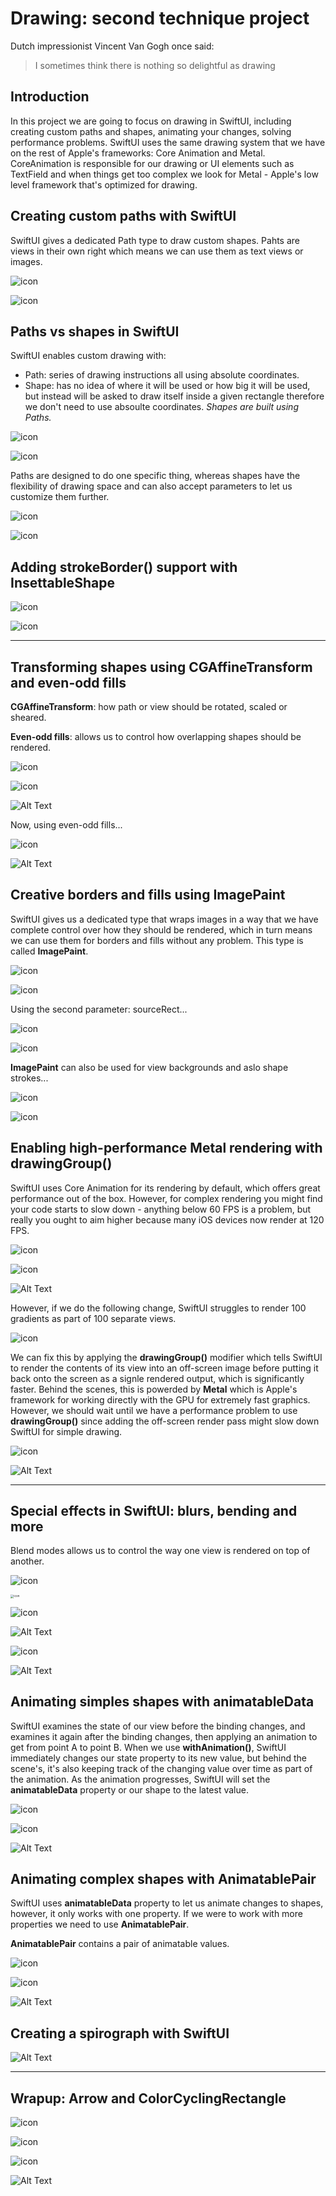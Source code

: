 # Drawing: second technique project

Dutch impressionist Vincent Van Gogh once said:

> I sometimes think there is nothing so delightful as drawing

## Introduction

In this project we are going to focus on drawing in SwiftUI, including creating custom paths and shapes, animating your changes, solving performance problems. SwiftUI uses the same drawing system that we have on the rest of Apple's frameworks: Core Animation and Metal. CoreAnimation is responsible for our drawing or UI elements such as TextField and when things get too complex we look for Metal - Apple's low level  framework that's optimized for drawing.

## Creating custom paths with SwiftUI

SwiftUI gives a dedicated Path type to draw custom shapes. Pahts are views in their own right which means we can use them as text views or images. 

![icon](images/Path-Basic.png)

![icon](images/Path-Basic-Simulator.png)

## Paths vs shapes in SwiftUI

SwiftUI enables custom drawing with:

- Path: series of drawing instructions all using absolute coordinates. 
- Shape: has no idea of where it will be used or how big it will be used, but instead will be asked to draw itself inside a given rectangle therefore we don't need to use absoulte coordinates. *Shapes are built using Paths.*

![icon](images/Shape-Basic.png)

![icon](images/Shape-Basic-Simulator.png)

Paths are designed to do one specific thing, whereas shapes have the flexibility of drawing space and can also accept parameters to let us customize them further. 

![icon](images/Shape-Arc.png)

![icon](images/Shape-Arc-Simulator.png)

## Adding strokeBorder() support with InsettableShape

![icon](images/Arc-InsettableShape.png)

![icon](images/Arc-InsettableShape-Simulator.png)

---

## Transforming shapes using CGAffineTransform and even-odd fills

**CGAffineTransform**: how path or view should be rotated, scaled or sheared. 

**Even-odd fills**: allows us to control how overlapping shapes should be rendered. 

![icon](images/Flower-Struct.png)

![icon](images/Ellipses-ContentView-Simple.png)

![Alt Text](images/Ellipses-Simulator.gif)

Now, using even-odd fills...

![icon](images/Ellipses-ContentView-EvenOddFills.png)

![Alt Text](images/Ellipses-EOFills-Simulator.gif)

## Creative borders and fills using ImagePaint

SwiftUI gives us a dedicated type that wraps images in a way that we have complete control over how they should be rendered, which in turn means we can use them for borders and fills without any problem. This type is called **ImagePaint**. 

![icon](images/ImagePaint-scale.png)

![icon](images/ImagePaint-scale-Simulator.png)

Using the second parameter: sourceRect...

![icon](images/ImagePaint-sourceRect-scale.png)

![icon](images/ImagePaint-sourceRect-scale-Simulator.png)

**ImagePaint** can also be used for view backgrounds and aslo shape strokes...

![icon](images/ImagePaint-Capsule.png)

![icon](images/ImagePaint-Capsule-Simulator.png)

## Enabling high-performance Metal rendering with drawingGroup()

SwiftUI uses Core Animation for its rendering by default, which offers great performance out of the box. However, for complex rendering you might find your code starts to slow down - anything below 60 FPS is a problem, but really you ought to aim higher because many iOS devices now render at 120 FPS. 

![icon](images/ColorCyclingCircle-smooth.png)

![icon](images/ColorCyclingCircle-ContentView.png)

![Alt Text](images/ColorCyclingCircle-smooth-Simulator.gif)

However, if we do the following change, SwiftUI struggles to render 100 gradients as part of 100 separate views. 

![icon](images/ColorCyclingCircle-tough.png)

We can fix this by applying the **drawingGroup()** modifier which tells SwiftUI to render the contents of its view into an off-screen image before putting it back onto the screen as a signle rendered output, which is significantly faster. Behind the scenes, this is powerded by **Metal** which is Apple's framework for working directly with the GPU for extremely fast graphics. However, we should wait until we have a performance problem to use **drawingGroup()** since adding the off-screen render pass might slow down SwiftUI for simple drawing. 

![icon](images/ColorCyclingCircle-drawingGroup.png)

![Alt Text](images/ColorCyclingCircle-drawingGroup-Simulator.gif)

---

## Special effects in SwiftUI: blurs, bending and more

Blend modes allows us to control the way one view is rendered on top of another.

![icon](images/BlendMode-multiply.png)

<img src="images/BlendMode-multiply-preview.png" alt="icon" style="zoom:33%;" />

![icon](images/3Circles.png)

![Alt Text](images/3Circles-Simulator.gif)

![icon](images/Blur-Saturation-Example.png)

![Alt Text](images/Blur-Saturation-Example-Simulator.gif)

## Animating simples shapes with animatableData

SwiftUI examines the state of our view before the binding changes, and examines it again after the binding changes, then applying an animation to get from point A to point B. When we use **withAnimation()**, SwiftUI immediately changes our state property to its new value, but behind the scene's, it's also keeping track of the changing value over time as part of the animation. As the animation progresses, SwiftUI will set the **animatableData** property or our shape to the latest value. 

![icon](images/TrapezoidStruct-Shape.png)

![icon](images/TrapezoidAnimation-ContentView.png)

![Alt Text](images/TrapezoidAnimation-ContentView-Simulator.gif)

## Animating complex shapes with AnimatablePair

SwiftUI uses **animatableData** property to let us animate changes to shapes, however, it only works with one property. If we were to work with more properties we need to use **AnimatablePair**. 

**AnimatablePair** contains a pair of animatable values. 

![icon](images/Checkerboard-AnimatablePair.png)

![icon](images/Checkerboard-ContentView.png)

![Alt Text](images/Checkerboard-AnimatablePair-Simulator.gif)

## Creating a spirograph with SwiftUI

![Alt Text](images/Spirograph-Simulator.gif)

---

## Wrapup: Arrow and ColorCyclingRectangle

![icon](images/Arrow-Struct.png)

![icon](images/ColorCyclingRectangle-Struct.png)

![icon](images/Wrapup-ContentView.png)

![Alt Text](images/Wrapup-Simulator.gif)

